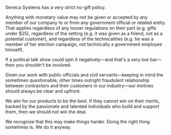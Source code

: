 Seneca Systems has a very strict no-gift policy.

Anything with monetary value may not be given or accepted by any member of our company to or from any government official or related entity. That applies regardless of any looser regulations on their part (e.g. gifts under $25), regardless of the setting (e.g. it was given as a friend, not as a potential customer), and regardless of the technicalities (e.g. he was a member of her election campaign, not technically a government employee himself).

If a political talk show could spin it negatively—and that's a very low bar—then you shouldn't be involved.

Given our work with public officials and civil servants—keeping in mind the sometimes questionable, other times outright fraudulent relationship between contractors and their customers in our industry—our motives should always be clear and upfront.

We aim for our products to be the best. If they cannot win on their merits, backed by the passionate and talented individuals who build and support them, then we should not win the deal.

We recognize that this may make things harder.
Doing the right thing sometimes is.
We do it anyway.
